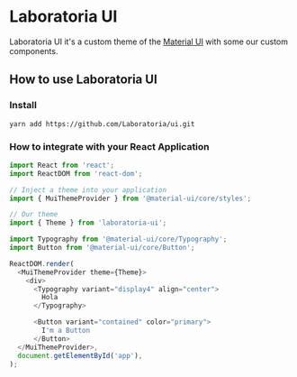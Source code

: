 # Laboratoria UI


Laboratoria UI it's a custom theme of the [Material UI](https://material-ui.com/) with some our custom components.

## How to use Laboratoria UI

### Install

```shell
yarn add https://github.com/Laboratoria/ui.git
```

### How to integrate with  your React Application

```javascript
import React from 'react';
import ReactDOM from 'react-dom';

// Inject a theme into your application
import { MuiThemeProvider } from '@material-ui/core/styles';

// Our theme
import { Theme } from 'laboratoria-ui';

import Typography from '@material-ui/core/Typography';
import Button from '@material-ui/core/Button';

ReactDOM.render(
  <MuiThemeProvider theme={Theme}>
    <div>
      <Typography variant="display4" align="center">
        Hola
      </Typography>

      <Button variant="contained" color="primary">
        I'm a Button
      </Button>    
  </MuiThemeProvider>, 
  document.getElementById('app'),
);
```
